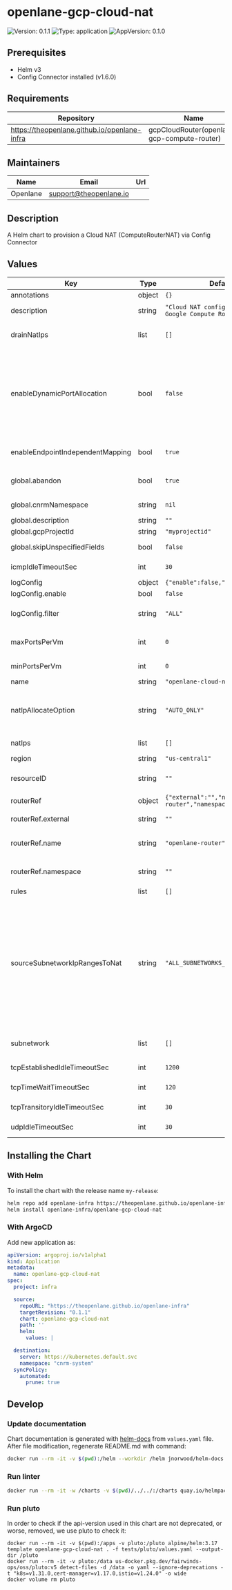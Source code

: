 # openlane-gcp-cloud-nat

![Version: 0.1.1](https://img.shields.io/badge/Version-0.1.1-informational?style=flat-square) ![Type: application](https://img.shields.io/badge/Type-application-informational?style=flat-square) ![AppVersion: 0.1.0](https://img.shields.io/badge/AppVersion-0.1.0-informational?style=flat-square)

## Prerequisites

- Helm v3
- Config Connector installed (v1.6.0)

## Requirements

| Repository | Name | Version |
|------------|------|---------|
| https://theopenlane.github.io/openlane-infra | gcpCloudRouter(openlane-gcp-compute-router) | 0.1.0 |

## Maintainers

| Name | Email | Url |
| ---- | ------ | --- |
| Openlane | <support@theopenlane.io> |  |

## Description

A Helm chart to provision a Cloud NAT (ComputeRouterNAT) via Config Connector

## Values

| Key | Type | Default | Description |
|-----|------|---------|-------------|
| annotations | object | `{}` | Add annotations to the Cloud NAT. |
| description | string | `"Cloud NAT configuration for Google Compute Router"` | A text description of the Cloud NAT. Must be less than or equal to 256 UTF-8 bytes. |
| drainNatIps | list | `[]` | A list of IP resources to be drained. These IPs must be valid static external IPs that have been assigned to the NAT. |
| enableDynamicPortAllocation | bool | `false` | Enable Dynamic Port Allocation. If minPortsPerVm is set, minPortsPerVm must be set to a power of two greater than or equal to 32. If minPortsPerVm is not set, a minimum of 32 ports will be allocated to a VM from this NAT config. If maxPortsPerVm is set, maxPortsPerVm must be set to a power of two greater than minPortsPerVm. If maxPortsPerVm is not set, a maximum of 65536 ports will be allocated to a VM from this NAT config. Mutually exclusive with enableEndpointIndependentMapping. |
| enableEndpointIndependentMapping | bool | `true` | Specifies if endpoint independent mapping is enabled. This is enabled by default. For more information see the [official documentation](https://cloud.google.com/nat/docs/overview#specs-rfcs). |
| global.abandon | bool | `true` | Abandon resource if the manifests are deleted. Allow deleting a resource from config connector without deleting it from GCP |
| global.cnrmNamespace | string | `nil` | Allows to deploy in another namespace than the release one |
| global.description | string | `""` | subNework description (use helm tpl) |
| global.gcpProjectId | string | `"myprojectid"` | Project ID where to deploy the cluster |
| global.skipUnspecifiedFields | bool | `false` | This skips populating unspecified fields into the Kubernetes resource spec. |
| icmpIdleTimeoutSec | int | `30` | Timeout (in seconds) for ICMP connections. Defaults to 30s if not set. |
| logConfig | object | `{"enable":false,"filter":"ALL"}` | Configuration for logging on NAT. |
| logConfig.enable | bool | `false` | Indicates whether or not to export logs. |
| logConfig.filter | string | `"ALL"` | Specifies the desired filtering of logs on this NAT. Possible values: ["ERRORS_ONLY", "TRANSLATIONS_ONLY", "ALL"]. |
| maxPortsPerVm | int | `0` | Maximum number of ports allocated to a VM from this NAT. This field can only be set when enableDynamicPortAllocation is enabled. |
| minPortsPerVm | int | `0` | Minimum number of ports allocated to a VM from this NAT. |
| name | string | `"openlane-cloud-nat"` | Name of the Compute Router. |
| natIpAllocateOption | string | `"AUTO_ONLY"` | How external IPs should be allocated for this NAT. Valid values are 'AUTO_ONLY' for only allowing NAT IPs allocated by Google Cloud Platform, or 'MANUAL_ONLY' for only user-allocated NAT IP addresses. Possible values: ["MANUAL_ONLY", "AUTO_ONLY"]. |
| natIps | list | `[]` | NAT IPs. Only valid if natIpAllocateOption is set to MANUAL_ONLY. |
| region | string | `"us-central1"` | Immutable. Region where the router and NAT reside. |
| resourceID | string | `""` | Immutable. Optional. The name of the resource. Used for creation and acquisition. When unset, the value of `metadata.name` is used as the default. |
| routerRef | object | `{"external":"","name":"openlane-router","namespace":""}` | The Cloud Router in which this NAT will be configured. |
| routerRef.external | string | `""` | Allowed value: The `name` field of a `ComputeRouter` resource. |
| routerRef.name | string | `"openlane-router"` | Name of the referent. More info: https://kubernetes.io/docs/concepts/overview/working-with-objects/names/#names |
| routerRef.namespace | string | `""` | Namespace of the referent. More info: https://kubernetes.io/docs/concepts/overview/working-with-objects/namespaces/ |
| rules | list | `[]` | A list of rules associated with this NAT. |
| sourceSubnetworkIpRangesToNat | string | `"ALL_SUBNETWORKS_ALL_IP_RANGES"` | How NAT should be configured per Subnetwork. If 'ALL_SUBNETWORKS_ALL_IP_RANGES', all of the IP ranges in every Subnetwork are allowed to Nat. If 'ALL_SUBNETWORKS_ALL_PRIMARY_IP_RANGES', all of the primary IP ranges in every Subnetwork are allowed to Nat. 'LIST_OF_SUBNETWORKS': A list of Subnetworks are allowed to Nat (specified in the field subnetwork below). Note that if this field contains ALL_SUBNETWORKS_ALL_IP_RANGES or ALL_SUBNETWORKS_ALL_PRIMARY_IP_RANGES, then there should not be any other RouterNat section in any Router for this network in this region. Possible values: ["ALL_SUBNETWORKS_ALL_IP_RANGES", "ALL_SUBNETWORKS_ALL_PRIMARY_IP_RANGES", "LIST_OF_SUBNETWORKS"]. |
| subnetwork | list | `[]` | One or more subnetwork NAT configurations. Only used if 'source_subnetwork_ip_ranges_to_nat' is set to 'LIST_OF_SUBNETWORKS'. |
| tcpEstablishedIdleTimeoutSec | int | `1200` | Timeout (in seconds) for TCP established connections. Defaults to 1200s if not set. |
| tcpTimeWaitTimeoutSec | int | `120` | Timeout (in seconds) for TCP connections that are in TIME_WAIT state. Defaults to 120s if not set. |
| tcpTransitoryIdleTimeoutSec | int | `30` | Timeout (in seconds) for TCP transitory connections. Defaults to 30s if not set. |
| udpIdleTimeoutSec | int | `30` | Timeout (in seconds) for UDP connections. Defaults to 30s if not set. |

## Installing the Chart

### With Helm

To install the chart with the release name `my-release`:

```bash
helm repo add openlane-infra https://theopenlane.github.io/openlane-infra
helm install openlane-infra/openlane-gcp-cloud-nat
```

### With ArgoCD

Add new application as:

```yaml
apiVersion: argoproj.io/v1alpha1
kind: Application
metadata:
  name: openlane-gcp-cloud-nat
spec:
  project: infra

  source:
    repoURL: "https://theopenlane.github.io/openlane-infra"
    targetRevision: "0.1.1"
    chart: openlane-gcp-cloud-nat
    path: ''
    helm:
      values: |

  destination:
    server: https://kubernetes.default.svc
    namespace: "cnrm-system"
  syncPolicy:
    automated:
      prune: true
```

## Develop

### Update documentation

Chart documentation is generated with [helm-docs](https://github.com/norwoodj/helm-docs) from `values.yaml` file.
After file modification, regenerate README.md with command:

```bash
docker run --rm -it -v $(pwd):/helm --workdir /helm jnorwood/helm-docs:v1.14.2 helm-docs
```

### Run linter

```bash
docker run --rm -it -w /charts -v $(pwd)/../../:/charts quay.io/helmpack/chart-testing:v3.12.0 ct lint --charts /charts/charts/openlane-gcp-cloud-nat --config /charts/charts/openlane-gcp-cloud-nat/ct.yaml
```

### Run pluto

In order to check if the api-version used in this chart are not deprecated, or worse, removed, we use pluto to check it:

```
docker run --rm -it -v $(pwd):/apps -v pluto:/pluto alpine/helm:3.17 template openlane-gcp-cloud-nat . -f tests/pluto/values.yaml --output-dir /pluto
docker run --rm -it -v pluto:/data us-docker.pkg.dev/fairwinds-ops/oss/pluto:v5 detect-files -d /data -o yaml --ignore-deprecations -t "k8s=v1.31.0,cert-manager=v1.17.0,istio=v1.24.0" -o wide
docker volume rm pluto
```

